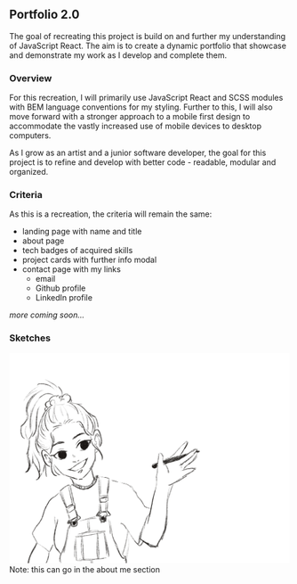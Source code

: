 ## Portfolio 2.0

The goal of recreating this project is build on and further my understanding of JavaScript React. The aim is to create a dynamic portfolio that showcase and demonstrate my work as I develop and complete them.

### Overview

For this recreation, I will primarily use JavaScript React and SCSS modules with BEM language conventions for my styling. Further to this, I will also move forward with a stronger approach to a mobile first design to accommodate the vastly increased use of mobile devices to desktop computers.

As I grow as an artist and a junior software developer, the goal for this project is to refine and develop with better code - readable, modular and organized.

### Criteria

As this is a recreation, the criteria will remain the same:

-   landing page with name and title
-   about page
-   tech badges of acquired skills
-   project cards with further info modal
-   contact page with my links
    -   email
    -   Github profile
    -   LinkedIn profile

<!-- ### Checklist and Mindmap

-   Create a firestore database of project data with these keys:

    -   Project name
    -   Description
    -   Tech stacks
    -   Links to code source and live version

-   Create a form to update the database when new projects are created and developed with inputs for the keys listed above. -->

_more coming soon..._

### Sketches

<img src="./assets/Self portrait.png">
Note: this can go in the about me section
